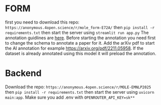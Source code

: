 # FORM

first you need to download this repo: 
`https://anonymous.4open.science/r/mole_form-E72A/` then `pip install -r requirements.txt`
then start the server using `streamlit run app.py`
The annotation guidlines are [here](https://docs.google.com/document/d/1m6fesR0-VO2cWK1O_FOPlj7f-NZn0UjdWYG0jGWIp9s/edit?usp=sharing). Before starting the annotation you need first to change the schema to annotate a paper for it. Add the arXiv pdf to start the AI annotation for example https://arxiv.org/pdf/2211.05958. If the dataset is already annotated using this model it will preload the annotation. 

# Backend

Download the repo: `https://anonymous.4open.science/r/MOLE-EMNLP2025` then `pip install -r requirements.txt`
then start the server using `uvicorn main:app`. Make sure you add .env with `OPENROUTER_API_KEY=sk**`